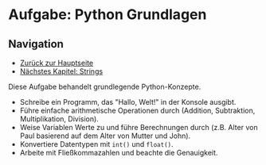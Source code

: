 # Aufgabe: Python Grundlagen

## Navigation
- [Zurück zur Hauptseite](/Aufgaben/Kapitel_0/Anfang_Lese_Mich.md)
- [Nächstes Kapitel: Strings](/Aufgaben/Kapitel_1/Strings.md)

Diese Aufgabe behandelt grundlegende Python-Konzepte.

- Schreibe ein Programm, das "Hallo, Welt!" in der Konsole ausgibt.
- Führe einfache arithmetische Operationen durch (Addition, Subtraktion, Multiplikation, Division).
- Weise Variablen Werte zu und führe Berechnungen durch (z.B. Alter von Paul basierend auf dem Alter von Mutter und John).
- Konvertiere Datentypen mit `int()` und `float()`.
- Arbeite mit Fließkommazahlen und beachte die Genauigkeit.
